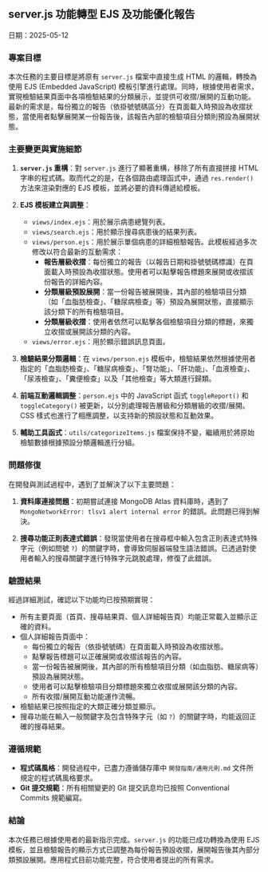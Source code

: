 ## server.js 功能轉型 EJS 及功能優化報告

日期：2025-05-12

### 專案目標

本次任務的主要目標是將原有 `server.js` 檔案中直接生成 HTML 的邏輯，轉換為使用 EJS (Embedded JavaScript) 模板引擎進行處理。同時，根據使用者需求，實現檢驗結果頁面中各項檢驗結果的分類展示，並提供可收摺/展開的互動功能。最新的需求是，每份獨立的報告（依掛號號碼區分）在頁面載入時預設為收摺狀態，當使用者點擊展開某一份報告後，該報告內部的檢驗項目分類則預設為展開狀態。

### 主要變更與實施細節

1.  **`server.js` 重構**：對 `server.js` 進行了顯著重構，移除了所有直接拼接 HTML 字串的程式碼。取而代之的是，在各個路由處理函式中，通過 `res.render()` 方法來渲染對應的 EJS 模板，並將必要的資料傳遞給模板。

2.  **EJS 模板建立與調整**：
    *   `views/index.ejs`：用於展示病患總覽列表。
    *   `views/search.ejs`：用於顯示搜尋病患後的結果列表。
    *   `views/person.ejs`：用於展示單個病患的詳細檢驗報告。此模板經過多次修改以符合最新的互動需求：
        *   **報告層級收摺**：每份獨立的報告（以報告日期和掛號號碼標識）在頁面載入時預設為收摺狀態。使用者可以點擊報告標題來展開或收摺該份報告的詳細內容。
        *   **分類層級預設展開**：當一份報告被展開後，其內部的檢驗項目分類（如「血脂肪檢查」、「糖尿病檢查」等）預設為展開狀態，直接顯示該分類下的所有檢驗項目。
        *   **分類層級收摺**：使用者依然可以點擊各個檢驗項目分類的標題，來獨立收摺或展開該分類的內容。
    *   `views/error.ejs`：用於顯示錯誤訊息頁面。

3.  **檢驗結果分類邏輯**：在 `views/person.ejs` 模板中，檢驗結果依然根據使用者指定的「血脂肪檢查」、「糖尿病檢查」、「腎功能」、「肝功能」、「血液檢查」、「尿液檢查」、「糞便檢查」以及「其他檢查」等大類進行歸類。

4.  **前端互動邏輯調整**：`person.ejs` 中的 JavaScript 函式 `toggleReport()` 和 `toggleCategory()` 被更新，以分別處理報告層級和分類層級的收摺/展開。CSS 樣式也進行了相應調整，以支持新的預設狀態和互動效果。

5.  **輔助工具函式**：`utils/categorizeItems.js` 檔案保持不變，繼續用於將原始檢驗數據根據預設分類邏輯進行分組。

### 問題修復

在開發與測試過程中，遇到了並解決了以下主要問題：

1.  **資料庫連接問題**：初期嘗試連接 MongoDB Atlas 資料庫時，遇到了 `MongoNetworkError: tlsv1 alert internal error` 的錯誤。此問題已得到解決。

2.  **搜尋功能正則表達式錯誤**：發現當使用者在搜尋框中輸入包含正則表達式特殊字元（例如問號 `?`）的關鍵字時，會導致伺服器端發生語法錯誤。已透過對使用者輸入的搜尋關鍵字進行特殊字元跳脫處理，修復了此錯誤。

### 驗證結果

經過詳細測試，確認以下功能均已按預期實現：

*   所有主要頁面（首頁、搜尋結果頁、個人詳細報告頁）均能正常載入並顯示正確的資料。
*   個人詳細報告頁面中：
    *   每份獨立的報告（依掛號號碼）在頁面載入時預設為收摺狀態。
    *   點擊報告標題可以正確展開或收摺該報告的內容。
    *   當一份報告被展開後，其內部的所有檢驗項目分類（如血脂肪、糖尿病等）預設為展開狀態。
    *   使用者可以點擊檢驗項目分類標題來獨立收摺或展開該分類的內容。
    *   所有收摺/展開互動功能運作流暢。
*   檢驗結果已按照指定的大類正確分類並顯示。
*   搜尋功能在輸入一般關鍵字及包含特殊字元（如 `?`）的關鍵字時，均能返回正確的搜尋結果。

### 遵循規範

*   **程式碼風格**：開發過程中，已盡力遵循儲存庫中 `開發指南/通用元則.md` 文件所規定的程式碼風格要求。
*   **Git 提交規範**：所有相關變更的 Git 提交訊息均已按照 Conventional Commits 規範編寫。

### 結論

本次任務已根據使用者的最新指示完成。`server.js` 的功能已成功轉換為使用 EJS 模板，並且檢驗報告的顯示方式已調整為每份報告預設收摺，展開報告後其內部分類預設展開。應用程式目前功能完整，符合使用者提出的所有需求。
